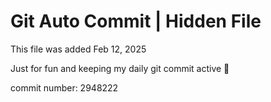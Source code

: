 # Git Auto Commit | Hidden File

This file was added Feb 12, 2025

Just for fun and keeping my daily git commit active 🤪

commit number: 2948222
